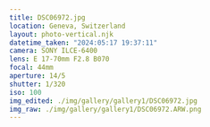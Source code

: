 ```yaml
---
title: DSC06972.jpg
location: Geneva, Switzerland
layout: photo-vertical.njk
datetime_taken: "2024:05:17 19:37:11"
camera: SONY ILCE-6400
lens: E 17-70mm F2.8 B070
focal: 44mm
aperture: 14/5
shutter: 1/320
iso: 100
img_edited: ./img/gallery/gallery1/DSC06972.jpg
img_raw: ./img/gallery/gallery1/DSC06972.ARW.png
---
```

